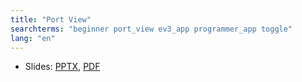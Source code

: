 ```yaml
---
title: "Port View"
searchterms: "beginner port_view ev3_app programmer_app toggle"
lang: "en"
---
```


    
 <ul>
 <li class="ng-binding">Slides:
 <a href="TabletLessons/tablet/beginner/PortView.pptx">PPTX</a>,
 <a href="TabletLessons/tablet/beginner/PortView.pdf">PDF</a>
 </li>
 </ul>
